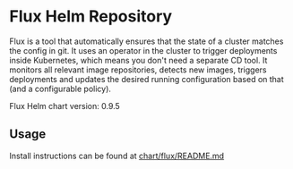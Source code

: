 # Flux Helm Repository

Flux is a tool that automatically ensures that the state of a cluster matches the config in git. 
It uses an operator in the cluster to trigger deployments inside Kubernetes, which means you don't need a separate CD tool. 
It monitors all relevant image repositories, detects new images, triggers deployments and updates the desired running
configuration based on that (and a configurable policy).

Flux Helm chart version: 0.9.5

## Usage

Install instructions can be found at [chart/flux/README.md](https://github.com/weaveworks/flux/blob/master/chart/flux/README.md)




